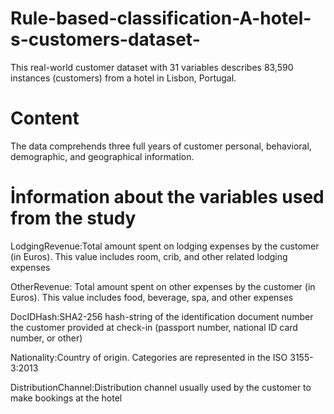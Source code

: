 # Rule-based-classification-A-hotel-s-customers-dataset-

This real-world customer dataset with 31 variables describes 83,590 instances (customers) from a hotel in Lisbon, Portugal.

# Content

The data comprehends three full years of customer personal, behavioral, demographic, and geographical information.

# İnformation about the variables used from the study

LodgingRevenue:Total amount spent on lodging expenses by the customer (in Euros). This value includes room, crib, and other related lodging expenses

OtherRevenue: Total amount spent on other expenses by the customer (in Euros). This value includes food, beverage, spa, and other expenses

DocIDHash:SHA2-256 hash-string of the identification document number the customer provided at check-in (passport number, national ID card number, or other)

Nationality:Country of origin. Categories are represented in the ISO 3155-3:2013

DistributionChannel:Distribution channel usually used by the customer to make bookings at the hotel



